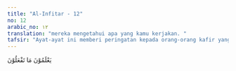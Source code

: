 ```yaml
---
title: "Al-Infitar - 12"
no: 12
arabic_no: ١٢
translation: "mereka mengetahui apa yang kamu kerjakan. "
tafsir: "Ayat-ayat ini memberi peringatan kepada orang-orang kafir yang tidak mempercayai hari kebangkitan agar mereka tidak terus-menerus lalai dan ingkar serta tidak bersiap-siap menyediakan bekal untuk menghadapi hari perhitungan karena menyangka tidak ada yang mengawasi tingkah laku dan perbuatan mereka. Allah menjelaskan dalam ayat ini bahwa ada malaikat-malaikat yang diberi tugas mengawasi dan mencatat semua perbuatan manusia, baik yang buruk maupun yang baik, dan yang dilakukan dengan terang-terangan atau sembunyi-sembunyi.\n\nMalaikat yang mulia ini mencatat semua amal manusia. Dalam Al-Qur'an, para malaikat itu disebut Raqib dan 'Atid. Allah berfirman:\n\n(Ingatlah) ketika dua malaikat mencatat (perbuatannya), yang satu duduk di sebelah kanan dan yang lain di sebelah kiri. Tidak ada suatu kata yang diucapkannya melainkan ada di sisinya malaikat pengawas yang selalu siap (mencatat). (Qaf/50: 17-18)\n\nPara malaikat mengetahui apa yang dilakukan manusia dan mencatatnya. Tidak ada informasi dalam Al-Qur'an bagaimana para malaikat itu mencatatnya, namun kita percaya Allah punya sistem dan cara yang melampaui kemampuan manusia dalam pencatatan data tersebut."
---
```

يَعْلَمُوْنَ مَا تَفْعَلُوْنَ